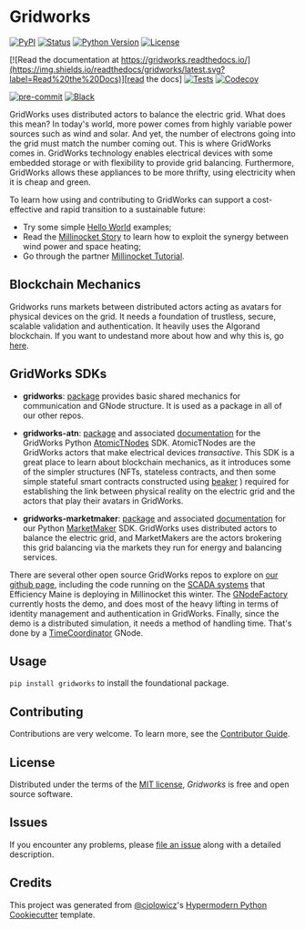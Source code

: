 # Gridworks

[![PyPI](https://img.shields.io/pypi/v/gridworks.svg)][pypi_]
[![Status](https://img.shields.io/pypi/status/gridworks.svg)][status]
[![Python Version](https://img.shields.io/pypi/pyversions/gridworks)][python version]
[![License](https://img.shields.io/pypi/l/gridworks)][license]

[![Read the documentation at https://gridworks.readthedocs.io/](https://img.shields.io/readthedocs/gridworks/latest.svg?label=Read%20the%20Docs)][read the docs]
[![Tests](https://github.com/thegridelectric/gridworks/workflows/Tests/badge.svg)][tests]
[![Codecov](https://codecov.io/gh/thegridelectric/gridworks/branch/main/graph/badge.svg)][codecov]

[![pre-commit](https://img.shields.io/badge/pre--commit-enabled-brightgreen?logo=pre-commit&logoColor=white)][pre-commit]
[![Black](https://img.shields.io/badge/code%20style-black-000000.svg)][black]

[pypi_]: https://pypi.org/project/gridworks/
[status]: https://pypi.org/project/gridworks/
[python version]: https://pypi.org/project/gridworks
[read the docs]: https://gridworks.readthedocs.io/
[tests]: https://github.com/thegridelectric/gridworks/actions?workflow=Tests
[codecov]: https://app.codecov.io/gh/thegridelectric/gridworks
[pre-commit]: https://github.com/pre-commit/pre-commit
[black]: https://github.com/psf/black

GridWorks uses distributed actors to balance the electric grid. What does this mean?  In today's world, more
power comes from highly variable power sources such as wind and solar. And yet, the number
of electrons going into the grid must match the number coming out.  This is where GridWorks comes in.
GridWorks technology enables electrical devices with some embedded storage or with flexibility to provide grid
balancing. Furthermore, GridWorks allows these appliances to be more thrifty, using electricity when
it is cheap and green.

To learn how using and contributing to GridWorks can support a cost-effective and rapid transition to a sustainable future:

- Try some simple [Hello World](https://gridworks.readthedocs.io/en/latest/hello-gridworks.html) examples;
- Read the [Millinocket Story](https://gridworks.readthedocs.io/en/latest/millinocket-demo.html) to learn how to exploit the synergy between wind power and space heating;
- Go through the partner [Millinocket Tutorial](https://gridworks.readthedocs.io/en/latest/millinocket-tutorial.html).

## Blockchain Mechanics


Gridworks runs markets between distributed actors acting as avatars for physical devices on the grid. It needs a
foundation of trustless, secure, scalable validation and authentication. It heavily uses the Algorand blockchain. If
you want to undestand more about how and why this is, go [here](blockchain.html).

## GridWorks SDKs

 - **gridworks**: [package](https://pypi.org/project/gridworks/) provides basic shared mechanics for  communication and GNode structure. It is used as a package in all of our other repos.

 - **gridworks-atn**:  [package](https://pypi.org/project/gridworks-atn/) and associated [documentation](https://gridworks-atn.readthedocs.io/en/latest/) for the GridWorks Python [AtomicTNodes](https://gridworks.readthedocs.io/en/latest/atomic-t-node.html)  SDK. AtomicTNodes  are the GridWorks actors that make electrical devices *transactive*. This SDK is a great place to learn about blockchain mechanics, as it introduces some of the simpler structures (NFTs, stateless contracts, and then some simple stateful smart contracts constructed using  [beaker](https://github.com/algorand-devrel/beaker) ) required for establishing the link between physical reality on the electric grid and the actors that play their avatars in GridWorks.  

 - **gridworks-marketmaker**: [package](https://pypi.org/project/gridworks-marketmaker/) and associated [documentation](https://gridworks-marketmaker.readthedocs.io/en/latest/)  for our Python [MarketMaker](https://gridworks.readthedocs.io/en/latest/market-maker.html) SDK.  GridWorks uses distributed actors to balance the electric grid, and MarketMakers are the actors brokering this grid balancing via the markets they run for energy and balancing services.

There are several other open source GridWorks repos to explore on [our github page](https://github.com/thegridelectric),
including the code running on the [SCADA systems](https://github.com/thegridelectric/gw-scada-spaceheat-python)
that Efficiency Maine is deploying in Millinocket this winter.
The  [GNodeFactory](https://github.com/thegridelectric/g-node-factory) currently hosts the demo,
and  does most of the heavy lifting in terms of identity management and authentication in GridWorks. Finally, since the demo
is a distributed simulation, it needs a method of handling time. That's done by a [TimeCoordinator](https://github.com/thegridelectric/gridworks-timecoordinator) GNode.


## Usage

`pip install gridworks` to install the foundational package.

## Contributing

Contributions are very welcome.
To learn more, see the [Contributor Guide].

## License

Distributed under the terms of the [MIT license][license],
_Gridworks_ is free and open source software.

## Issues

If you encounter any problems,
please [file an issue] along with a detailed description.

## Credits

This project was generated from [@cjolowicz]'s [Hypermodern Python Cookiecutter] template.

[@cjolowicz]: https://github.com/cjolowicz
[pypi]: https://pypi.org/
[hypermodern python cookiecutter]: https://github.com/cjolowicz/cookiecutter-hypermodern-python
[file an issue]: https://github.com/thegridelectric/gridworks/issues
[pip]: https://pip.pypa.io/

<!-- github-only -->

[license]: https://github.com/thegridelectric/gridworks/blob/main/LICENSE
[contributor guide]: https://github.com/thegridelectric/gridworks/blob/main/CONTRIBUTING.md
[command-line reference]: https://gridworks.readthedocs.io/en/latest/usage.html
